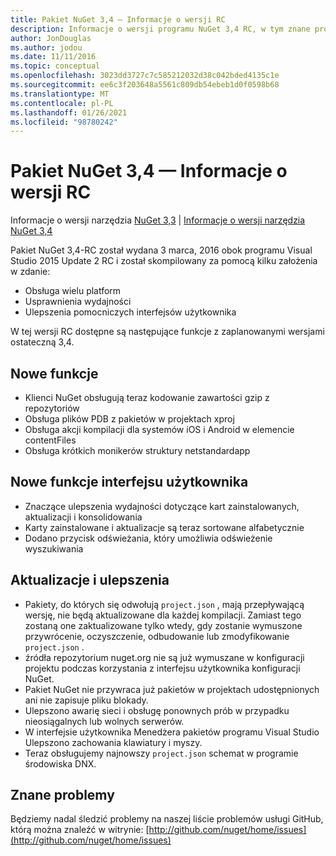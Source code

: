 ```yaml
---
title: Pakiet NuGet 3,4 — Informacje o wersji RC
description: Informacje o wersji programu NuGet 3,4 RC, w tym znane problemy, poprawki błędów, dodane funkcje i DCR.
author: JonDouglas
ms.author: jodou
ms.date: 11/11/2016
ms.topic: conceptual
ms.openlocfilehash: 3023dd3727c7c585212032d38c042bded4135c1e
ms.sourcegitcommit: ee6c3f203648a5561c809db54ebeb1d0f0598b68
ms.translationtype: MT
ms.contentlocale: pl-PL
ms.lasthandoff: 01/26/2021
ms.locfileid: "98780242"
---
```

# <a name="nuget-34-rc-release-notes"></a>Pakiet NuGet 3,4 — Informacje o wersji RC

Informacje o wersji narzędzia [NuGet 3,3](../release-notes/nuget-3.3.md)  |  [Informacje o wersji narzędzia NuGet 3,4](../release-notes/nuget-3.4.md)

Pakiet NuGet 3,4-RC został wydana 3 marca, 2016 obok programu Visual Studio 2015 Update 2 RC i został skompilowany za pomocą kilku założenia w zdanie:

* Obsługa wielu platform
* Usprawnienia wydajności
* Ulepszenia pomocniczych interfejsów użytkownika

W tej wersji RC dostępne są następujące funkcje z zaplanowanymi wersjami ostateczną 3,4.

## <a name="new-features"></a>Nowe funkcje

* Klienci NuGet obsługują teraz kodowanie zawartości gzip z repozytoriów
* Obsługa plików PDB z pakietów w projektach xproj
* Obsługa akcji kompilacji dla systemów iOS i Android w elemencie contentFiles
* Obsługa krótkich monikerów struktury netstandardapp

## <a name="new-user-interface-features"></a>Nowe funkcje interfejsu użytkownika

* Znaczące ulepszenia wydajności dotyczące kart zainstalowanych, aktualizacji i konsolidowania
* Karty zainstalowane i aktualizacje są teraz sortowane alfabetycznie
* Dodano przycisk odświeżania, który umożliwia odświeżenie wyszukiwania

## <a name="updates-and-improvements"></a>Aktualizacje i ulepszenia

* Pakiety, do których się odwołują `project.json` , mają przepływającą wersję, nie będą aktualizowane dla każdej kompilacji. Zamiast tego zostaną one zaktualizowane tylko wtedy, gdy zostanie wymuszone przywrócenie, oczyszczenie, odbudowanie lub zmodyfikowanie `project.json` .
* źródła repozytorium nuget.org nie są już wymuszane w konfiguracji projektu podczas korzystania z interfejsu użytkownika konfiguracji NuGet.
* Pakiet NuGet nie przywraca już pakietów w projektach udostępnionych ani nie zapisuje pliku blokady.
* Ulepszono awarię sieci i obsługę ponownych prób w przypadku nieosiągalnych lub wolnych serwerów.
* W interfejsie użytkownika Menedżera pakietów programu Visual Studio Ulepszono zachowania klawiatury i myszy.
* Teraz obsługujemy najnowszy `project.json` schemat w programie środowiska DNX.

## <a name="known-issues"></a>Znane problemy

Będziemy nadal śledzić problemy na naszej liście problemów usługi GitHub, którą można znaleźć w witrynie: [http://github.com/nuget/home/issues](http://github.com/nuget/home/issues)